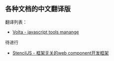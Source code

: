 
## 各种文档的中文翻译版

翻译列表：
- [Volta - javascript tools manange](https://github.com/document-translate/volta)

待进行
- [StencilJS - 框架无关的web component开发框架](https://github.com/document-translate/stenciljs)

<!--

**Here are some ideas to get you started:**

🙋‍♀️ A short introduction - what is your organization all about?
🌈 Contribution guidelines - how can the community get involved?
👩‍💻 Useful resources - where can the community find your docs? Is there anything else the community should know?
🍿 Fun facts - what does your team eat for breakfast?
🧙 Remember, you can do mighty things with the power of [Markdown](https://docs.github.com/github/writing-on-github/getting-started-with-writing-and-formatting-on-github/basic-writing-and-formatting-syntax)
-->
